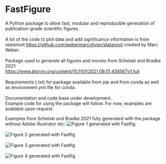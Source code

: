 # FastFigure
A Python package to allow fast, modular and reproducible generation of publication-grade scientific figures.<br/>
<br/>
A lot of the code to plot data and add significance information is from statannot https://github.com/webermarcolivier/statannot created by Marc Weber.<br/>
<br/>
Package used to generate all figures and movies from Schelski and Bradke 2021:<br/>
https://www.biorxiv.org/content/10.1101/2021.09.01.458567v1.full <br/>
<br/>
Requirements (.txt) for package available from pip and from conda as well as environment.yml file for conda.<br/>
<br/>
Documentation and code base under development.<br/>
Example code for using the package will follow. For now, examples are available upon request.<br/>

Examples from Schelski and Bradke 2021 fully generated with the package without Adobe Illustrator etc:
![Figure 1 generated with Fastfig](https://www.biorxiv.org/content/biorxiv/early/2021/09/03/2021.09.01.458567/F1.large.jpg)<br/>
<br/>
![Figure 2 generated with Fastfig](https://www.biorxiv.org/content/biorxiv/early/2021/09/03/2021.09.01.458567/F2.large.jpg)<br/>
<br/>
![Figure 3 generated with Fastfig](https://www.biorxiv.org/content/biorxiv/early/2021/09/03/2021.09.01.458567/F3.large.jpg)<br/>
<br/>
![Figure 4 generated with Fastfig](https://www.biorxiv.org/content/biorxiv/early/2021/09/03/2021.09.01.458567/F4.large.jpg)<br/>
<br/>
